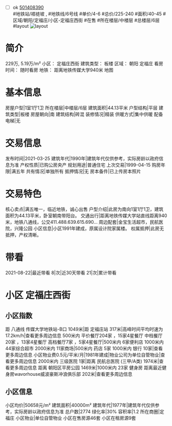 - [ ] ok [501408390](https://bj.5i5j.com/ershoufang/501408390.html)  
 #地铁站/褡裢坡 ,  #地铁线/6号线
#单价/4-6 #总价/225-240 #面积/40-45   #区域/朝阳/定福庄/小区-定福庄西街 #在售 #所在楼层/中楼层 #总楼层/6层 #layout 
![layout](http://image2a.5i5j.com/bdir/layout/164164.jpg_P5.jpg) 
# 简介 
 229万,  5.19万/m² 
小区： 定福庄西街
建筑类型： 板楼
区域： 朝阳 定福庄
看房时间： 随时看房
地铁： 距离地铁传媒大学940米 地图
# 基本信息 
 房屋户型|1室1厅1卫
所在楼层|中楼层/6层
建筑面积|44.13平米
户型结构|平层
建筑类型|板楼
房屋朝向|南
建筑结构|砖混
装修情况|精装
供暖方式|集中供暖
配备电梯|无
# 交易信息 
 发布时间|2021-03-25
建筑年代|1990年|建筑年代仅供参考，实际房龄以政府信息为准
产权性质|已购公房央产
规划用途|普通住宅
上次交易|1999-04-15
购房年限|满五年
共有情况|单独所有
抵押情况|无
房本备件|已上传房本照片
# 交易特色 
 核心卖点|满五唯一，临近地铁，诚心出售
户型介绍|此房为南向1室1厅1卫，建筑面积为44.13平米，卧室朝南带阳台。
交通出行|距离地铁传媒大学站直线距离940米，地铁八通线，公交411.488.639.615.690...
周边配套|金宝生活超市，民航医院，兴隆公园
小区信息|小区1991年建成，原属设计院家属楼。
权属抵押|此房无抵押，产权清晰。
# 带看 
 2021-08-22|最近带看	 8|次|近30天带看	 21|次|累计带看
# 小区 定福庄西街
## 小区指数 
 距 八通线 传媒大学地铁站-B口 1049米|距 定福庄站 317米|高峰时间平均时速为17.2km/h|查看更多周边信息
500米内 平价餐厅204家 ，15家4星餐厅
中档餐厅20家 ，13家4星餐厅
高档餐厅7家 ，5家4星餐厅|500米内 6家便利店
1000米内 44家综合超市
2000米内 11家商场|500米内 药店 5家
1000米内 银行 10家|查看更多周边信息
小区物业费0.5元/平米/月|1981年建成|物业公司为单位自管物业|查看更多周边信息
2000米内 三级医院 1家|距离 民航总医院 (三甲/A类) 1974米|查看更多周边信息
距离 朝阳区平房公园 1469米|1000米内 23家 健身房
距离最近健身房wavorhouse威波豪斯冲浪俱乐部 202米|查看更多周边信息
## 小区信息 
 小区均价|50658元/m²
建筑面积|40000m²
建筑年代|1977年|建筑年代仅供参考，实际房龄以政府信息为准
总户数|2774
绿化率|30%
容积率|1.2
所在商圈|定福庄
小区物业|单位自管物业
小区在售房源46套
小区在租房源9套
